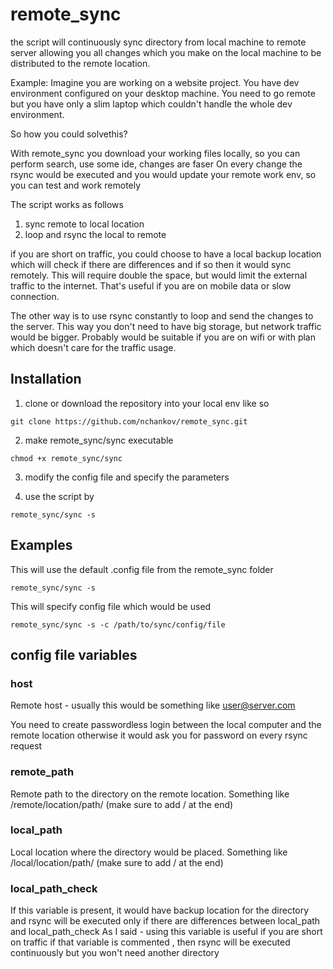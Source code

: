 # remote_sync

the script will continuously sync directory from local machine to remote server allowing 
you all changes which you make on the local machine to be distributed to the remote location.

Example:
Imagine you are working on a website project. You have dev environment configured on your
desktop machine. You need to go remote but you have only a slim laptop which
couldn't handle the whole dev environment.

So how you could solvethis?

With remote_sync you download your working files locally, so you can perform search, use some ide, changes are faser
On every change the rsync would be executed and you would update your remote work env, so you can test and work remotely

The script works as follows

1. sync remote to local location
2. loop and rsync the local to remote

if you are short on traffic, you could choose to have a local backup location which will check if there are differences
and if so then it would sync remotely. This will require double the space, but would limit the external traffic to the 
internet. That's useful if you are on mobile data or slow connection.

The other way is to use rsync constantly to loop and send the changes to the server. This way you don't need to have 
big storage, but network traffic would be bigger. Probably would be suitable if you are on wifi or with plan which
doesn't care for the traffic usage.

## Installation

1. clone or download the repository into your local env like so

```
git clone https://github.com/nchankov/remote_sync.git
```

2. make remote_sync/sync executable

```
chmod +x remote_sync/sync
```

3. modify the config file and specify the parameters

4. use the script by
```
remote_sync/sync -s
```

## Examples

This will use the default .config file from the remote_sync folder
```
remote_sync/sync -s
```

This will specify config file which would be used
```
remote_sync/sync -s -c /path/to/sync/config/file
```

## config file variables

### host

Remote host - usually this would be something like user@server.com

You need to create passwordless login between the local computer and the remote location otherwise it would ask you for password on
every rsync request

### remote_path

Remote path to the directory on the remote location. Something like /remote/location/path/ (make sure to add / at the end)

### local_path

Local location where the directory would be placed. Something like /local/location/path/ (make sure to add / at the end)

### local_path_check

If this variable is present, it would have backup location for the directory and rsync will be executed only if there are
differences between local_path and local_path_check
As I said - using this variable is useful if you are short on traffic
if that variable is commented , then rsync will be executed continuously but you won't need another directory

